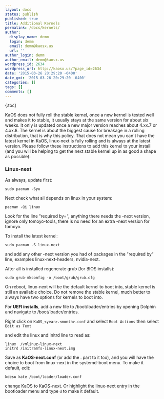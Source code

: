 ```yaml
---
layout: docs
status: publish
published: true
title: Additional Kernels
permalink: /docs/kernels/
author:
  display_name: demm
  login: demm
  email: demm@kaosx.us
  url: ''
author_login: demm
author_email: demm@kaosx.us
wordpress_id: 2634
wordpress_url: http://kaosx.us/?page_id=2634
date: '2015-03-26 20:29:20 -0400'
date_gmt: '2015-03-26 20:29:20 -0400'
categories: []
tags: []
comments: []
---
```

{:toc}

KaOS does not fully roll the stable kernel, once a new kernel is tested well and makes it to stable, it usually stays at the same version for about six weeks. It only is updated once a new major version reaches about 4.xx.7 or 4.xx.8. The kernel is about the biggest cause for breakage in a rolling distribution, that is why this policy. That does not mean you can't have the latest kernel in KaOS, linux-next is fully rolling and is always at the latest version. Please follow these instructions to add this kernel to your install (and you will be helping to get the next stable kernel up in as good a shape as possible):

### Linux-next

As always, update first:

```
sudo pacman -Syu
```

Next check what all depends on linux in your system:

```
pacman -Qi linux
```

Look for the line "required by=", anything there needs the -next version, ignore only tomoyo-tools, there is no need for an extra -next version for tomoyo.

To install the latest kernel:

```
sudo pacman -S linux-next
```

and add any other -next version you had of packages in the "required by" line, examples linux-next-headers, nvidia-next.

After all is installed regenerate grub (for BIOS installs):

```
sudo grub-mkconfig -o /boot/grub/grub.cfg
```

On reboot, linux-next will be the default kernel to boot into, stable kernel is still an available choice. Do not remove the stable kernel, much better to always have two options for kernels to boot into.

For **UEFI installs**, add a new file to /boot/loader/entries by opening Dolphin and navigate to /boot/loader/entries.

Right click on `KaOS_<year>.<month>.conf` and select `Root Actions` then select `Edit as Text`

and edit the linux and initrd line to read as:

```
linux  /vmlinuz-linux-next
initrd /initramfs-linux-next.img
```

Save as **KaOS-next.conf** (or add the <year>.<month> part to it too), and you will have the choice to boot from linux-next in the systemd-boot menu. To make it default, edit:

```
kdesu kate /boot/loader/loader.conf
```

change KaOS to KaOS-next.  Or highlight the linux-next entry in the bootloader menu and type `d` to make it default.
